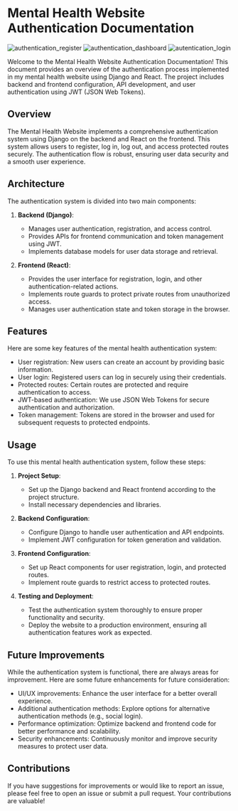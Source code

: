 # Mental Health Website Authentication Documentation
![authentication_register](https://github.com/mskabenda/Mental_Health_JWT_Authentication/assets/128099400/6ecdcadc-57ac-48ea-af52-59e9f7a6d588)
![authentication_dashboard](https://github.com/mskabenda/Mental_Health_JWT_Authentication/assets/128099400/0158d321-8ec3-43d7-a60b-6ad85fe05c80)
![autentication_login](https://github.com/mskabenda/Mental_Health_JWT_Authentication/assets/128099400/f4c3a69b-a6e9-4758-9773-6523a2bed605)

Welcome to the Mental Health Website Authentication Documentation! This document provides an overview of the authentication process implemented in my mental health website using Django and React. The project includes backend and frontend configuration, API development, and user authentication using JWT (JSON Web Tokens).

## Overview

The Mental Health Website implements a comprehensive authentication system using Django on the backend and React on the frontend. This system allows users to register, log in, log out, and access protected routes securely. The authentication flow is robust, ensuring user data security and a smooth user experience.

## Architecture

The authentication system is divided into two main components:

1. **Backend (Django)**:
   - Manages user authentication, registration, and access control.
   - Provides APIs for frontend communication and token management using JWT.
   - Implements database models for user data storage and retrieval.

2. **Frontend (React)**:
   - Provides the user interface for registration, login, and other authentication-related actions.
   - Implements route guards to protect private routes from unauthorized access.
   - Manages user authentication state and token storage in the browser.

## Features

Here are some key features of the mental health authentication system:

- User registration: New users can create an account by providing basic information.
- User login: Registered users can log in securely using their credentials.
- Protected routes: Certain routes are protected and require authentication to access.
- JWT-based authentication: We use JSON Web Tokens for secure authentication and authorization.
- Token management: Tokens are stored in the browser and used for subsequent requests to protected endpoints.

## Usage

To use this mental health authentication system, follow these steps:

1. **Project Setup**:
   - Set up the Django backend and React frontend according to the project structure.
   - Install necessary dependencies and libraries.

2. **Backend Configuration**:
   - Configure Django to handle user authentication and API endpoints.
   - Implement JWT configuration for token generation and validation.

3. **Frontend Configuration**:
   - Set up React components for user registration, login, and protected routes.
   - Implement route guards to restrict access to protected routes.

4. **Testing and Deployment**:
   - Test the authentication system thoroughly to ensure proper functionality and security.
   - Deploy the website to a production environment, ensuring all authentication features work as expected.

## Future Improvements

While the authentication system is functional, there are always areas for improvement. Here are some future enhancements for future consideration:

- UI/UX improvements: Enhance the user interface for a better overall experience.
- Additional authentication methods: Explore options for alternative authentication methods (e.g., social login).
- Performance optimization: Optimize backend and frontend code for better performance and scalability.
- Security enhancements: Continuously monitor and improve security measures to protect user data.

## Contributions

If you have suggestions for improvements or would like to report an issue, please feel free to open an issue or submit a pull request. Your contributions are valuable!

